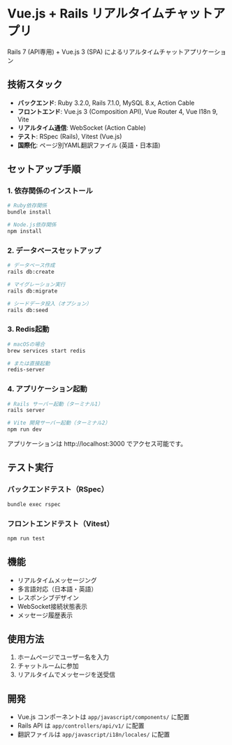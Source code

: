 # Vue.js + Rails リアルタイムチャットアプリ

Rails 7 (API専用) + Vue.js 3 (SPA) によるリアルタイムチャットアプリケーション

## 技術スタック

- **バックエンド**: Ruby 3.2.0, Rails 7.1.0, MySQL 8.x, Action Cable
- **フロントエンド**: Vue.js 3 (Composition API), Vue Router 4, Vue I18n 9, Vite
- **リアルタイム通信**: WebSocket (Action Cable)
- **テスト**: RSpec (Rails), Vitest (Vue.js)
- **国際化**: ページ別YAML翻訳ファイル (英語・日本語)

## セットアップ手順

### 1. 依存関係のインストール

```bash
# Ruby依存関係
bundle install

# Node.js依存関係
npm install
```

### 2. データベースセットアップ

```bash
# データベース作成
rails db:create

# マイグレーション実行
rails db:migrate

# シードデータ投入（オプション）
rails db:seed
```

### 3. Redis起動

```bash
# macOSの場合
brew services start redis

# または直接起動
redis-server
```

### 4. アプリケーション起動

```bash
# Rails サーバー起動（ターミナル1）
rails server

# Vite 開発サーバー起動（ターミナル2）
npm run dev
```

アプリケーションは http://localhost:3000 でアクセス可能です。

## テスト実行

### バックエンドテスト（RSpec）

```bash
bundle exec rspec
```

### フロントエンドテスト（Vitest）

```bash
npm run test
```

## 機能

- リアルタイムメッセージング
- 多言語対応（日本語・英語）
- レスポンシブデザイン
- WebSocket接続状態表示
- メッセージ履歴表示

## 使用方法

1. ホームページでユーザー名を入力
2. チャットルームに参加
3. リアルタイムでメッセージを送受信

## 開発

- Vue.js コンポーネントは `app/javascript/components/` に配置
- Rails API は `app/controllers/api/v1/` に配置
- 翻訳ファイルは `app/javascript/i18n/locales/` に配置
